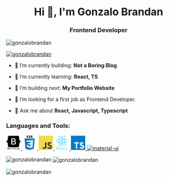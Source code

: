 <h1 align="center">Hi 👋, I'm Gonzalo Brandan</h1>
<h3 align="center">Frontend Developer</h3>

<p align="left"> <img src="https://komarev.com/ghpvc/?username=gonzalo-brandan&label=Profile%20views&color=0e75b6&style=flat" alt="gonzalobrandan" /> </p>

<p align="left"> <a href="https://github.com/ryo-ma/github-profile-trophy"><img src="https://github-profile-trophy.vercel.app/?username=gonzalo-brandan" alt="gonzalobrandan" /></a> </p>

- 🎥 I’m currently building: **Not a Boring Blog**

- 🌱 I’m currently learning: **React, TS**

- 🎥 I’m building next: **My Portfolio Website**

- 🤝 I’m looking for a first job as Frontend Developer.

- 💬 Ask me about **React, Javascript, Typescript**

<p align="left">
</p>

<h3 align="left">Languages and Tools:</h3>
<a href="https://getbootstrap.com" target="_blank" rel="noreferrer"> <img src="https://raw.githubusercontent.com/devicons/devicon/master/icons/bootstrap/bootstrap-plain-wordmark.svg" alt="bootstrap" width="40" height="40"/> </a> <a href="https://www.w3schools.com/css/" target="_blank" rel="noreferrer"> <img src="https://raw.githubusercontent.com/devicons/devicon/master/icons/css3/css3-original-wordmark.svg" alt="css3" width="40" height="40"/> </a> <a href="https://developer.mozilla.org/en-US/docs/Web/JavaScript" target="_blank" rel="noreferrer"> <img src="https://raw.githubusercontent.com/devicons/devicon/master/icons/javascript/javascript-original.svg" alt="javascript" width="40" height="40"/> </a> <a href="https://reactjs.org/" target="_blank" rel="noreferrer"> <img src="https://raw.githubusercontent.com/devicons/devicon/master/icons/react/react-original-wordmark.svg" alt="react" width="40" height="40"/> </a> <a href="https://www.typescriptlang.org/" target="_blank" rel="noreferrer"> <img src="https://raw.githubusercontent.com/devicons/devicon/master/icons/typescript/typescript-original.svg" alt="typescript" width="40" height="40"/> </a>
<a href="https://mui.com/material-ui/" target="_blank" rel="noreferrer"> <img src="https://raw.githubusercontent.com/devicons/devicon/master/iconsicons/materialui/materialui-original.svg" alt="material-ui" width="40" height="40"/> </a> </p>

<p><img align="left" src="https://github-readme-stats.vercel.app/api/top-langs?username=gonzalo-brandan&show_icons=true&locale=en&layout=compact" alt="gonzalobrandan" /></p>

<p>&nbsp;<img align="center" src="https://github-readme-stats.vercel.app/api?username=gonzalo-brandan&show_icons=true&locale=en" alt="gonzalobrandan" /></p>

<p><img align="center" src="https://github-readme-streak-stats.herokuapp.com/?user=gonzalo-brandan&" alt="gonzalobrandan" /></p>
